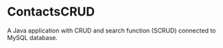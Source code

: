 # ContactsCRUD

A Java application with CRUD and search function (SCRUD) connected to MySQL database.
